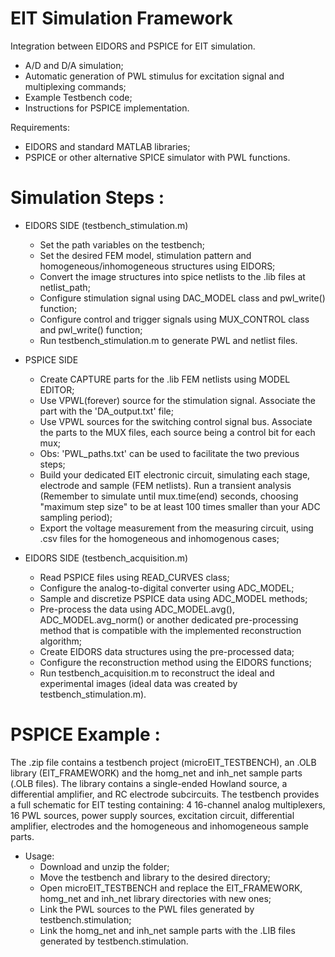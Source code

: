# EIT Simulation Framework

Integration between EIDORS and PSPICE for EIT simulation.

 - A/D and D/A simulation;
 - Automatic generation of PWL stimulus for excitation signal and multiplexing commands;
 - Example Testbench code;
 - Instructions for PSPICE implementation.
 
Requirements: 
- EIDORS and standard MATLAB libraries;
- PSPICE or other alternative SPICE simulator with PWL functions.

# Simulation Steps :

- EIDORS SIDE (testbench_stimulation.m)
  - Set the path variables on the testbench; 
  - Set the desired FEM model, stimulation pattern and homogeneous/inhomogeneous structures using EIDORS;
  - Convert the image structures into spice netlists to the .lib files at netlist_path;
  - Configure stimulation signal using DAC_MODEL class and pwl_write() function;
  - Configure control and trigger signals using MUX_CONTROL class and pwl_write() function;
  - Run testbench_stimulation.m to generate PWL and netlist files. 
  
- PSPICE SIDE
  - Create CAPTURE parts for the .lib FEM netlists using MODEL EDITOR; 
  - Use VPWL(forever) source for the stimulation signal. Associate the part with the 'DA_output.txt' file;
  - Use VPWL sources for the switching control signal bus. Associate the parts to the MUX files, each source being a control bit for each mux;
  - Obs: 'PWL_paths.txt' can be used to facilitate the two previous steps;
  - Build your dedicated EIT electronic circuit, simulating each stage, electrode and sample (FEM netlists). Run a transient analysis (Remember to simulate until mux.time(end) seconds, choosing "maximum step size" to be at least 100 times smaller than your ADC sampling period);
  - Export the voltage measurement from the measuring circuit, using .csv files for the homogeneous and inhomogenous cases;
  
- EIDORS SIDE (testbench_acquisition.m)
  - Read PSPICE files using READ_CURVES class;
  - Configure the analog-to-digital converter using ADC_MODEL;
  - Sample and discretize PSPICE data using ADC_MODEL methods;
  - Pre-process the data using ADC_MODEL.avg(), ADC_MODEL.avg_norm() or another dedicated pre-processing method that is compatible with the implemented reconstruction algorithm;
  - Create EIDORS data structures using the pre-processed data;
  - Configure the reconstruction method using the EIDORS functions;
  - Run testbench_acquisition.m to reconstruct the ideal and experimental images (ideal data was created by testbench_stimulation.m). 

# PSPICE Example :

The .zip file contains a testbench project (microEIT_TESTBENCH), an .OLB library (EIT_FRAMEWORK) and the homg_net and inh_net sample parts (.OLB files). The library contains a single-ended Howland source, a differential amplifier, and RC electrode subcircuits. The testbench provides a full schematic for EIT testing containing: 4 16-channel analog multiplexers, 16 PWL sources, power supply sources, excitation circuit, differential amplifier, electrodes and the homogeneous and inhomogeneous sample parts.

- Usage:
  - Download and unzip the folder;
  - Move the testbench and library to the desired directory;
  - Open microEIT_TESTBENCH and replace the EIT_FRAMEWORK, homg_net and inh_net library directories with new ones;
  - Link the PWL sources to the PWL files generated by testbench.stimulation;
  - Link the homg_net and inh_net sample parts with the .LIB files generated by testbench.stimulation. 
